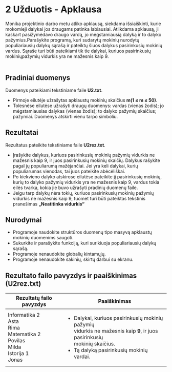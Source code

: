 # 2 Užduotis - Apklausa
Monika  projektinio darbo metu atliko apklausą, siekdama išsiaiškinti, kurie mokomieji dalykai jos draugams patinka labiausiai. Atlikdama apklausą, ji kaskart pasižymėdavo draugo vardą, jo mėgstamiausią dalyką ir to dalyko pažymius.Parašykite programą, kuri sudarytų mokinių nurodytų populiariausių dalykų sąrašą ir pateiktų šiuos dalykus pasirinkusių mokinių vardus. Sąraše turi būti pateikiami tik tie dalykai, kuriuos pasirinkusių mokiniųpažymių vidurkis yra ne mažesnis kaip 9.
<br></br>
## Pradiniai duomenys
Duomenys pateikiami tekstiniame faile <b>U2.txt</b>.
- Pirmoje eilutėje užrašytas apklaustų mokinių skaičius <b>m(1 ≤ m ≤ 50)</b>.
- Tolesnėse eilutėse užrašyti draugų duomenys: vardas (vienas žodis); jo mėgstamiausias dalykas (vienas žodis); to dalyko pažymių skaičius; pažymiai. Duomenys atskirti vienu tarpo simboliu.

## Rezultatai
Rezultatus pateikite tekstiniame faile <b>U2rez.txt</b>.
- Įrašykite dalykus, kuriuos pasirinkusių mokinių pažymių vidurkis ne mažesnis  kaip  9, ir juos pasirinkusių mokinių skaičių. Dalykus rašykite pagal jų  populiarumą  mažėjančiai. Jei yra keli dalykai, kurių populiarumas vienodas, tai juos pateikite abėcėliškai.
- Po kiekvieno dalyko atskirose eilutėse pateikite jį pasirinkusių mokinių, kurių to dalyko pažymių vidurkis yra ne mažesnis kaip 9, vardus tokia eilės tvarka, kokia jie buvo užrašyti pradinių duomenų faile.
- Jeigu tarp dalykų nėra tokių, kuriuos pasirinkusių mokinių pažymių vidurkis ne mažesnis kaip 9, tuomet turi būti pateiktas tekstinis pranešimas <b>„Neatitinka vidurkis“</b>

## Nurodymai
- Programoje naudokite struktūros duomenų tipo masyvą apklaustų mokinių duomenims saugoti.
- Sukurkite ir parašykite funkciją, kuri surikiuoja populiariausių dalykų sąrašą.
- Programoje nenaudokite globalių kintamųjų.
- Programoje nenaudokite sakinių, skirtų darbui su ekranu.

## Rezultato failo pavyzdys ir paaiškinimas (U2rez.txt)
|                                                 Rezultatų failo pavyzdys                                                    |         Paaiškinimas         |
|-----------------------------------------------------------------------------------------------------------------------------|------------------------------|
| Informatika 2<br>Asta<br>Rima<br>Matematika 2<br>Povilas<br>Milda<br>Istorija 1<br>Jonas | <ul><li>Dalykai, kuriuos pasirinkusių mokinių pažymių<br> vidurkis ne mažesnis kaip <b>9</b>, ir juos pasirinkusių<br> mokinių skaičius.</li><li>Tą dalyką pasirinkusių mokinių vardai.</li></ul> |

